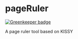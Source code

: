 pageRuler
=========

[![Greenkeeper badge](https://badges.greenkeeper.io/L3au/page-ruler.svg)](https://greenkeeper.io/)

A page ruler tool based on KISSY
